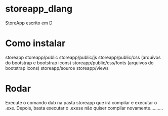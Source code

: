 # storeapp_dlang
StoreApp escrito em D

# Como instalar

storeapp
storeapp/public
storeapp/public/js
storeapp/public/css (arquivos do bootstrap e bootstrap icons)
storeapp/public/css/fonts (arquivos do bootstrap icons)
storeapp/source
storeapp/views

# Rodar
Execute o comando dub na pasta storeapp que irá compilar e executar o .exe. Depois, basta executar o .exese não quiser compilar novamente..........

